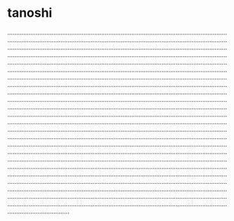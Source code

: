 # tanoshi

...................................................................................................................................................................................................................................................................................................................................................................................................................................................................................................................................................................................................................................................................................................................................................................................................................................................................................................................................................................................................................................................................................................................................................................................................................................................................................................................................................................................................................................................................................................................................................................................................................................................................................................................................................................................................................................................................................................................................................................................................................................................................................................................................................................................................................................................................................................................................................................................................................................................................................................................................................................................................................................................................................................................................................................................................................................................................................................................................................................................................................................................................................................................................